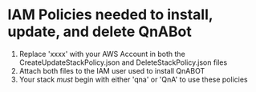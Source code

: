 # IAM Policies needed to install, update, and delete QnABot

1. Replace 'xxxx' with your AWS Account in both the CreateUpdateStackPolicy.json and DeleteStackPolicy.json files
2. Attach both files to the IAM user used to install QnABOT
3. Your stack *must* begin with either 'qna' or 'QnA' to use these policies

